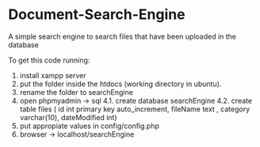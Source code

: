 # Document-Search-Engine
A simple search engine to search files that have been uploaded in the database



To get this code running:
1. install xampp server
2. put the folder inside the htdocs (working directory in ubuntu).
3. rename the folder to searchEngine
4. open phpmyadmin -> sql
4.1. create database searchEngine
4.2. create table files ( id int primary key auto_increment, fileName text , category varchar(10), dateModified int)
5. put appropiate values in config/config.php
6. browser -> localhost/searchEngine

